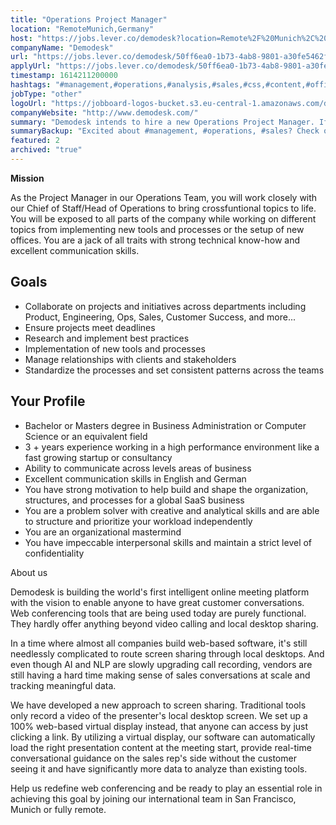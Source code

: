 ```yaml
---
title: "Operations Project Manager"
location: "RemoteMunich,Germany"
host: "https://jobs.lever.co/demodesk?location=Remote%2F%20Munich%2C%20Germany"
companyName: "Demodesk"
url: "https://jobs.lever.co/demodesk/50ff6ea0-1b73-4ab8-9801-a30fe5462f7f"
applyUrl: "https://jobs.lever.co/demodesk/50ff6ea0-1b73-4ab8-9801-a30fe5462f7f/apply"
timestamp: 1614211200000
hashtags: "#management,#operations,#analysis,#sales,#css,#content,#office,#German,#English"
jobType: "other"
logoUrl: "https://jobboard-logos-bucket.s3.eu-central-1.amazonaws.com/demodesk"
companyWebsite: "http://www.demodesk.com/"
summary: "Demodesk intends to hire a new Operations Project Manager. If you have 3 + years experience working in a high performance environment like a fast growing startup or consultancy, consider applying."
summaryBackup: "Excited about #management, #operations, #sales? Check out this job post!"
featured: 2
archived: "true"
---
```


**Mission**

As the Project Manager in our Operations Team, you will work closely with our Chief of Staff/Head of Operations to bring crossfuntional topics to life. You will be exposed to all parts of the company while working on different topics from implementing new tools and processes or the setup of new offices. You are a jack of all traits with strong technical know-how and excellent communication skills.

## Goals

*   Collaborate on projects and initiatives across departments including Product, Engineering, Ops, Sales, Customer Success, and more...
*   Ensure projects meet deadlines
*   Research and implement best practices
*   Implementation of new tools and processes
*   Manage relationships with clients and stakeholders
*   Standardize the processes and set consistent patterns across the teams

## Your Profile

*   Bachelor or Masters degree in Business Administration or Computer Science or an equivalent field
*   3 + years experience working in a high performance environment like a fast growing startup or consultancy
*   Ability to communicate across levels areas of business
*   Excellent communication skills in English and German
*   You have strong motivation to help build and shape the organization, structures, and processes for a global SaaS business
*   You are a problem solver with creative and analytical skills and are able to structure and prioritize your workload independently
*   You are an organizational mastermind 
*   You have impeccable interpersonal skills and maintain a strict level of confidentiality

About us

Demodesk is building the world's first intelligent online meeting platform with the vision to enable anyone to have great customer conversations. Web conferencing tools that are being used today are purely functional. They hardly offer anything beyond video calling and local desktop sharing.

In a time where almost all companies build web-based software, it's still needlessly complicated to route screen sharing through local desktops. And even though AI and NLP are slowly upgrading call recording, vendors are still having a hard time making sense of sales conversations at scale and tracking meaningful data.

We have developed a new approach to screen sharing. Traditional tools only record a video of the presenter's local desktop screen. We set up a 100% web-based virtual display instead, that anyone can access by just clicking a link. By utilizing a virtual display, our software can automatically load the right presentation content at the meeting start, provide real-time conversational guidance on the sales rep's side without the customer seeing it and have significantly more data to analyze than existing tools.

Help us redefine web conferencing and be ready to play an essential role in achieving this goal by joining our international team in San Francisco, Munich or fully remote.
